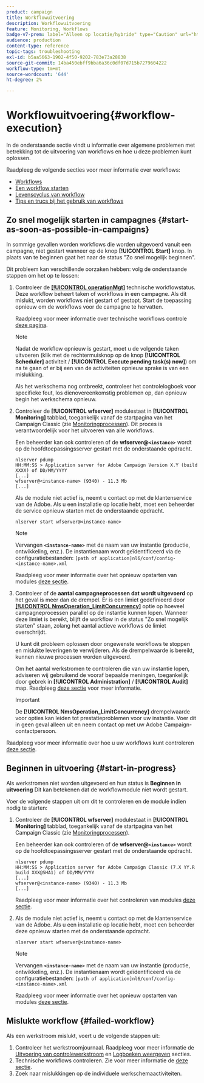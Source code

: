 ```yaml
---
product: campaign
title: Workflowuitvoering
description: Workflowuitvoering
feature: Monitoring, Workflows
badge-v7-prem: label="Alleen op locatie/hybride" type="Caution" url="https://experienceleague.adobe.com/docs/campaign-classic/using/installing-campaign-classic/architecture-and-hosting-models/hosting-models-lp/hosting-models.html?lang=nl" tooltip="Alleen van toepassing op on-premise en hybride implementaties"
audience: production
content-type: reference
topic-tags: troubleshooting
exl-id: b5aa5663-1902-4f50-9202-783e73a28838
source-git-commit: 14ba450ebff9bba6a36c0df07d715b7279604222
workflow-type: tm+mt
source-wordcount: '644'
ht-degree: 2%

---
```


# Workflowuitvoering{#workflow-execution}



In de onderstaande sectie vindt u informatie over algemene problemen met betrekking tot de uitvoering van workflows en hoe u deze problemen kunt oplossen.

Raadpleeg de volgende secties voor meer informatie over workflows:

* [Workflows](../../workflow/using/about-workflows.md)
* [Een workflow starten](../../workflow/using/starting-a-workflow.md)
* [Levenscyclus van workflow](../../workflow/using/workflow-life-cycle.md)
* [Tips en trucs bij het gebruik van workflows](../../workflow/using/workflow-best-practices.md)

## Zo snel mogelijk starten in campagnes {#start-as-soon-as-possible-in-campaigns}

In sommige gevallen worden workflows die worden uitgevoerd vanuit een campagne, niet gestart wanneer op de knop **[!UICONTROL Start]** knop. In plaats van te beginnen gaat het naar de status &quot;Zo snel mogelijk beginnen&quot;.

Dit probleem kan verschillende oorzaken hebben: volg de onderstaande stappen om het op te lossen:

1. Controleer de [**[!UICONTROL operationMgt]**](../../workflow/using/about-technical-workflows.md) technische workflowstatus. Deze workflow beheert taken of workflows in een campagne. Als dit mislukt, worden workflows niet gestart of gestopt. Start de toepassing opnieuw om de workflows voor de campagne te hervatten.

   Raadpleeg voor meer informatie over technische workflows controle [deze pagina](../../workflow/using/monitoring-technical-workflows.md).

   >[!NOTE]
   >
   >Nadat de workflow opnieuw is gestart, moet u de volgende taken uitvoeren (klik met de rechtermuisknop op de knop **[!UICONTROL Scheduler]** activiteit / **[!UICONTROL Execute pending task(s) now]**) om na te gaan of er bij een van de activiteiten opnieuw sprake is van een mislukking.

   Als het werkschema nog ontbreekt, controleer het controlelogboek voor specifieke fout, los dienovereenkomstig problemen op, dan opnieuw begin het werkschema opnieuw.

1. Controleer de **[!UICONTROL wfserver]** modulestaat in **[!UICONTROL Monitoring]** tabblad, toegankelijk vanaf de startpagina van het Campaign Classic (zie [Monitoringprocessen](../../production/using/monitoring-processes.md)). Dit proces is verantwoordelijk voor het uitvoeren van alle workflows.

   Een beheerder kan ook controleren of de **wfserver@`<instance>`** wordt op de hoofdtoepassingsserver gestart met de onderstaande opdracht.

   ```
   nlserver pdump
   HH:MM:SS > Application server for Adobe Campaign Version X.Y (build XXXX) of DD/MM/YYYY
   [...]
   wfserver@<instance-name> (9340) - 11.3 Mb
   [...]
   ```

   Als de module niet actief is, neemt u contact op met de klantenservice van de Adobe. Als u een installatie op locatie hebt, moet een beheerder de service opnieuw starten met de onderstaande opdracht.

   ```
   nlserver start wfserver@<instance-name>
   ```

   >[!NOTE]
   >
   >Vervangen **`<instance-name>`** met de naam van uw instantie (productie, ontwikkeling, enz.). De instantienaam wordt geïdentificeerd via de configuratiebestanden:
   >`[path of application]nl6/conf/config-<instance-name>.xml`

   Raadpleeg voor meer informatie over het opnieuw opstarten van modules [deze sectie](../../production/using/usual-commands.md#module-launch-commands).

1. Controleer of de **aantal campagneprocessen dat wordt uitgevoerd** op het geval is meer dan de drempel. Er is een limiet gedefinieerd door [**[!UICONTROL NmsOperation_LimitConcurrency]**](../../installation/using/configuring-campaign-options.md#campaign-e-workflow-management) optie op hoeveel campagneprocessen parallel op de instantie kunnen lopen. Wanneer deze limiet is bereikt, blijft de workflow in de status &quot;Zo snel mogelijk starten&quot; staan, zolang het aantal actieve workflows de limiet overschrijdt.

   U kunt dit probleem oplossen door ongewenste workflows te stoppen en mislukte leveringen te verwijderen. Als de drempelwaarde is bereikt, kunnen nieuwe processen worden uitgevoerd.

   Om het aantal werkstromen te controleren die van uw instantie lopen, adviseren wij gebruikend de vooraf bepaalde meningen, toegankelijk door gebrek in **[!UICONTROL Administration]** / **[!UICONTROL Audit]** map. Raadpleeg [deze sectie](../../workflow/using/monitoring-workflow-execution.md#filtering-workflows-status) voor meer informatie.

   >[!IMPORTANT]
   >
   >De **[!UICONTROL NmsOperation_LimitConcurrency]** drempelwaarde voor opties kan leiden tot prestatieproblemen voor uw instantie. Voer dit in geen geval alleen uit en neem contact op met uw Adobe Campaign-contactpersoon.

Raadpleeg voor meer informatie over hoe u uw workflows kunt controleren [deze sectie](../../workflow/using/monitoring-workflow-execution.md).

## Beginnen in uitvoering {#start-in-progress}

Als werkstromen niet worden uitgevoerd en hun status is **Beginnen in uitvoering** Dit kan betekenen dat de workflowmodule niet wordt gestart.

Voer de volgende stappen uit om dit te controleren en de module indien nodig te starten:

1. Controleer de **[!UICONTROL wfserver]** modulestaat in **[!UICONTROL Monitoring]** tabblad, toegankelijk vanaf de startpagina van het Campaign Classic (zie [Monitoringprocessen](../../production/using/monitoring-processes.md)).

   Een beheerder kan ook controleren of de **wfserver@`<instance>`** wordt op de hoofdtoepassingsserver gestart met de onderstaande opdracht.

   ```
   nlserver pdump
   HH:MM:SS > Application server for Adobe Campaign Classic (7.X YY.R build XXX@SHA1) of DD/MM/YYYY
   [...]
   wfserver@<instance-name> (9340) - 11.3 Mb
   [...]
   ```

   Raadpleeg voor meer informatie over het controleren van modules [deze sectie](../../production/using/usual-commands.md#monitoring-commands-).

1. Als de module niet actief is, neemt u contact op met de klantenservice van de Adobe. Als u een installatie op locatie hebt, moet een beheerder deze opnieuw starten met de onderstaande opdracht.

   ```
   nlserver start wfserver@<instance-name>
   ```

   >[!NOTE]
   >
   >Vervangen **`<instance-name>`** met de naam van uw instantie (productie, ontwikkeling, enz.). De instantienaam wordt geïdentificeerd via de configuratiebestanden:
   >`[path of application]nl6/conf/config-<instance-name>.xml`

   Raadpleeg voor meer informatie over het opnieuw opstarten van modules [deze sectie](../../production/using/usual-commands.md#module-launch-commands).

## Mislukte workflow {#failed-workflow}

Als een werkstroom mislukt, voert u de volgende stappen uit:

1. Controleer het werkstroomjournaal. Raadpleeg voor meer informatie de [Uitvoering van controlewerkstroom](../../workflow/using/monitoring-workflow-execution.md) en [Logboeken weergeven](../../workflow/using/monitoring-workflow-execution.md#displaying-logs) secties.
1. Technische workflows controleren. Zie voor meer informatie de [deze sectie](../../workflow/using/monitoring-technical-workflows.md).
1. Zoek naar mislukkingen op de individuele werkschemaactiviteiten.
